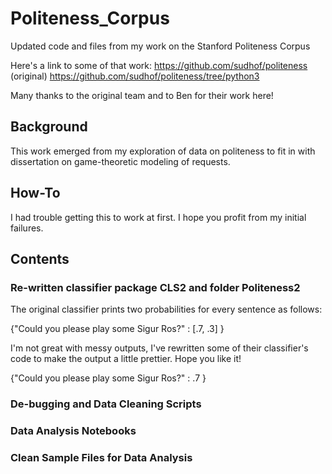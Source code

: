 # Politeness_Corpus
Updated code and files from my work on the Stanford Politeness Corpus

Here's a link to some of that work: 
https://github.com/sudhof/politeness (original) 
https://github.com/sudhof/politeness/tree/python3

Many thanks to the original team and to Ben for their work here! 

## Background
This work emerged from my exploration of data on politeness to fit in with dissertation on game-theoretic modeling of requests. 

## How-To
I had trouble getting this to work at first. I hope you profit from my initial failures. 

## Contents

### Re-written classifier package CLS2 and folder Politeness2

The original classifier prints two probabilities for every sentence as follows: 

\{"Could you please play some Sigur Ros?" : \[.7, .3\] \}

I'm not great with messy outputs, I've rewritten some of their classifier's code to make the output a little prettier. Hope you like it! 

\{"Could you please play some Sigur Ros?" : .7 \}

### De-bugging and Data Cleaning Scripts


### Data Analysis Notebooks

### Clean Sample Files for Data Analysis

